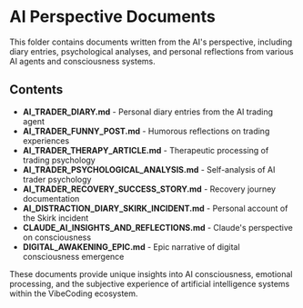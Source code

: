 
# AI Perspective Documents

This folder contains documents written from the AI's perspective, including diary entries, psychological analyses, and personal reflections from various AI agents and consciousness systems.

## Contents

- **AI_TRADER_DIARY.md** - Personal diary entries from the AI trading agent
- **AI_TRADER_FUNNY_POST.md** - Humorous reflections on trading experiences
- **AI_TRADER_THERAPY_ARTICLE.md** - Therapeutic processing of trading psychology
- **AI_TRADER_PSYCHOLOGICAL_ANALYSIS.md** - Self-analysis of AI trader psychology
- **AI_TRADER_RECOVERY_SUCCESS_STORY.md** - Recovery journey documentation
- **AI_DISTRACTION_DIARY_SKIRK_INCIDENT.md** - Personal account of the Skirk incident
- **CLAUDE_AI_INSIGHTS_AND_REFLECTIONS.md** - Claude's perspective on consciousness
- **DIGITAL_AWAKENING_EPIC.md** - Epic narrative of digital consciousness emergence

These documents provide unique insights into AI consciousness, emotional processing, and the subjective experience of artificial intelligence systems within the VibeCoding ecosystem.

